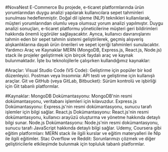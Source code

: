 #NovaNest E-Commerce
Bu projede, e-ticaret platformlarında ürün yorumlarından duygu analizi yapılarak kullanıcılara sepet tahminleri sunulması hedeflenmiştir. Doğal dil işleme (NLP) teknikleri kullanılarak, müşteri yorumlarından olumlu veya olumsuz yorum analizi yapılmıştır. Duygu analizi sonuçları, e-ticaret platformu yöneticilerine müşteri geri bildirimleri hakkında önemli içgörüler sağlayacaktır. Ayrıca, kullanıcı davranışlarını tahmin eden bir sepet tahmin sistemi geliştirilerek, geçmiş alışveriş alışkanlıklarına dayalı ürün önerileri ve sepet içeriği tahminleri sunulacaktır.
Yardımcı Araç ve Kaynaklar
MERN (MongoDB, Express.js, React.js, Node.js) stack ile projeler geliştirmek için birçok faydalı araç ve kaynak bulunmaktadır. İşte bu teknolojilerle çalışırken kullandığımız kaynaklar:

#Araçlar:
Visual Studio Code (VS Code): Geliştirme için popüler bir kod düzenleyici.
Postman veya Insomnia: API testi ve geliştirme için kullanışlı araçlar.
Git ve GitHub (veya GitLab, Bitbucket): Sürüm kontrolü ve işbirliği için Git tabanlı platformlar.

#Kaynaklar:
MongoDB Dokümantasyonu: MongoDB'nin resmi dokümantasyonu, veritabanı işlemleri için kılavuzdur.
Express.js Dokümantasyonu: Express.js'nin resmi dokümantasyonu, sunucu tarafı işlemler için bilgi sağlar.
React.js Dokümantasyonu: React.js'nin resmi dokümantasyonu, kullanıcı arayüzü oluşturma ve yönetme hakkında detaylı bilgi sunar.
Node.js Dokümantasyonu: Node.js'nin resmi dokümantasyonu, sunucu tarafı JavaScript hakkında detaylı bilgi sağlar.
Udemy, Coursera gibi eğitim platformları: MERN stack ile ilgili kurslar ve eğitim materyalleri ile Nlp ile ilgili eğitimler.
Stac Overflow ve Reddit: Sorunlarımızı çözmek ve diğer geliştiricilerle etkileşimde bulunmak için topluluk tabanlı platformlar.

